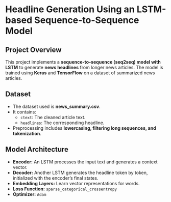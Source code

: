# Headline Generation Using an LSTM-based Sequence-to-Sequence Model

## Project Overview
This project implements a **sequence-to-sequence (seq2seq) model with LSTM** to generate **news headlines** from longer news articles. The model is trained using **Keras** and **TensorFlow** on a dataset of summarized news articles.

## Dataset
- The dataset used is **news_summary.csv**.
- It contains:
    - `ctext`: The cleaned article text.
    - `headlines`: The corresponding headline.
- Preprocessing includes **lowercasing, filtering long sequences, and tokenization**.

## Model Architecture
- **Encoder:** An LSTM processes the input text and generates a context vector.
- **Decoder:** Another LSTM generates the headline token by token, initialized with the encoder’s final states.
- **Embedding Layers:** Learn vector representations for words.
- **Loss Function:** `sparse_categorical_crossentropy`
- **Optimizer:** `Adam`